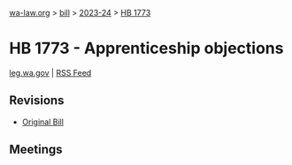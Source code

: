 [wa-law.org](/) > [bill](/bill/) > [2023-24](/bill/2023-24/) > [HB 1773](/bill/2023-24/hb/1773/)

# HB 1773 - Apprenticeship objections
[leg.wa.gov](https://app.leg.wa.gov/billsummary?BillNumber=1773&Year=2023&Initiative=false) | [RSS Feed](./rss.xml)

## Revisions
* [Original Bill](1/)

## Meetings